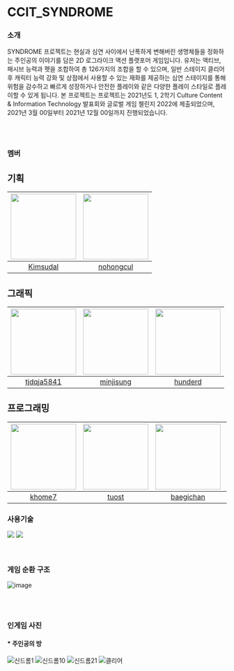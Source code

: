 # CCIT_SYNDROME
 
### 소개
SYNDROME 프로젝트는 현실과 심연 사이에서 난폭하게 변해버린 생명체들을 정화하는 주인공의 이야기를 담은 2D 로그라이크 액션 플랫포머 게임입니다.
유저는 액티브, 패시브 능력과 펫을 조합하여 총 126가지의 조합을 할 수 있으며, 일반 스테이지 클리어 후 캐릭터 능력 강화 및 상점에서 사용할 수 있는 재화를 제공하는 심연 스테이지를 통해
위험을 감수하고 빠르게 성장하거나 안전한 플레이와 같은 다양한 플레이 스타일로 플레이할 수 있게 됩니다.
본 프로젝트는 프로젝트는 2021년도 1, 2학기 Culture Content & Information Technology 발표회와 글로벌 게임 챌린지 2022에 제출되었으며, 2021년 3월 00일부터 2021년 12월 00일까지 진행되었습니다.

<br/>
<br/>

### 멤버

## 기획
|<img src="https://github.com/baegichan/CCIT_SYNDROME/assets/88014706/160a4a15-7cd9-46ea-9868-55d29b2b3201" width="150" height="150"/>|<img src="https://github.com/baegichan/CCIT_SYNDROME/assets/88014706/160a4a15-7cd9-46ea-9868-55d29b2b3201" width="150" height="150"/>|
|:-----------------:|:-----------------:|
|[Kimsudal](https://github.com/Kimsudal)|[nohongcul](https://github.com/nohongcul)|

## 그래픽
|<img src="https://github.com/baegichan/CCIT_SYNDROME/assets/88014706/160a4a15-7cd9-46ea-9868-55d29b2b3201" width="150" height="150"/>|<img src="https://github.com/baegichan/CCIT_SYNDROME/assets/88014706/160a4a15-7cd9-46ea-9868-55d29b2b3201" width="150" height="150"/>|<img src="https://github.com/baegichan/CCIT_SYNDROME/assets/88014706/160a4a15-7cd9-46ea-9868-55d29b2b3201" width="150" height="150"/>|
|:-----------------:|:-----------------:|:-----------------:|
|[tjdqja5841](https://github.com/tjdqja5841)|[minjisung](https://github.com/minjisung)|[hunderd](https://github.com/hunderd)|

## 프로그래밍
|<img src="https://github.com/baegichan/CCIT_SYNDROME/assets/88014706/7fefe5f4-2440-4e46-9e1a-3703bf2fc743" width="150" height="150"/>|<img src="https://github.com/baegichan/CCIT_SYNDROME/assets/88014706/0712d00d-06fc-4ad7-b2c9-2ad3a92d2ce3" width="150" height="150"/>|<img src="https://github.com/baegichan/CCIT_SYNDROME/assets/88014706/0d9b09ca-b4bc-45c2-bc1d-1f1271730552" width="150" height="150"/>|<img src="https://github.com/baegichan/CCIT_SYNDROME/assets/88014706/160a4a15-7cd9-46ea-9868-55d29b2b3201" width="150" height="150"/>|<img src="https://github.com/baegichan/CCIT_SYNDROME/assets/88014706/4e62b4cc-7b95-41cc-9d0b-93fedb55395b" width="150" height="150"/>|<img src="https://github.com/JeonSeaStar/Empathy--VR-2Team/assets/88014706/de0481a2-cad9-492f-b6ff-4b3c14bef2c6" width="150" height="150"/>|
|:-----------------:|:-----------------:|:-----------------:|:-----------------:|:-----------------:|:-----------------:|
|[khome7](https://github.com/khome7)|[tuost](https://github.com/tuost)|[baegichan](https://github.com/baegichan)|[GrandChickenMaster](https://github.com/GrandChickenMaster)|[DAEYEONLIM](https://github.com/DAEYEONLIM)|[JeonSeaStar](https://github.com/JeonSeaStar?tab=followers)|

### 사용기술
<div>
<img src="https://img.shields.io/badge/Unity-000000?style=flat-square&logo=Unity&logoColor=white"/>
<img src="https://img.shields.io/badge/C Sharp-239120?style=flat-square&logo=CSharp&logoColor=white"/>
</div>
 
<br/>
<br/>

### 게임 순환 구조
![image](https://github.com/baegichan/CCIT_SYNDROME/assets/88014706/09657e63-7831-4472-b525-b914c8ccff67)


<br/>
<br/>


### 인게임 사진
#### * 주인공의 방
![신드롬1](https://github.com/baegichan/CCIT_SYNDROME/assets/88014706/87eefa8d-66da-42b0-908f-7d674aee6e16)
![신드롬10](https://github.com/baegichan/CCIT_SYNDROME/assets/88014706/89d39e73-6fc9-48e9-9eda-f0f6397469ed)
![신드롬21](https://github.com/baegichan/CCIT_SYNDROME/assets/88014706/a71e742e-66f7-4efb-a3bc-56b5c83ccd17)
![클리어](https://github.com/baegichan/CCIT_SYNDROME/assets/88014706/c4894758-b79f-4ad9-95fa-3505d943d24a)

<br/> 
